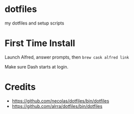 dotfiles
========

my dotfiles and setup scripts

First Time Install
==================

Launch Alfred, answer prompts, then `brew cask alfred link`

Make sure Dash starts at login.

Credits
=======

* <https://github.com/necolas/dotfiles/bin/dotfiles>
* <https://github.com/alrra/dotfiles/bin/dotfiles>
